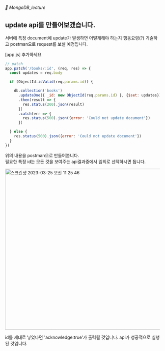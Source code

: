###### :cactus:  MongoDB_lecture

## update api를 만들어보겠습니다.  

서버에 특정 document에 update가 발생하면 어떻게해야 하는지 행동요령(?) 기술하고 postman으로 request를 보낼 예정입니다.


[app.js] 추가하세요

``` js
// patch
app.patch('/books/:id', (req, res) => {
  const updates = req.body

  if (ObjectId.isValid(req.params.id)) {

    db.collection('books')
      .updateOne({ _id: new ObjectId(req.params.id) }, {$set: updates})
      .then(result => {
        res.status(200).json(result)
      })
      .catch(err => {
        res.status(500).json({error: 'Could not update document'})
      })

  } else {
    res.status(500).json({error: 'Could not update document'})
  }
})

```
위의 내용을 postman으로 만들어봅니다.   
필요한 특정 id는 모든 것을 보여주는 api결과중에서 임의로 선택하시면 됩니다.  


<img width="523" alt="스크린샷 2023-03-25 오전 11 25 46" src="https://user-images.githubusercontent.com/48478079/227681951-83222236-dca3-41f3-8c84-799d0eeb683f.png">

id를 제대로 넣었다면 'acknowledge:true'가 출력될 것입니다. 
api가 성공적으로 실행된 것입니다. 


